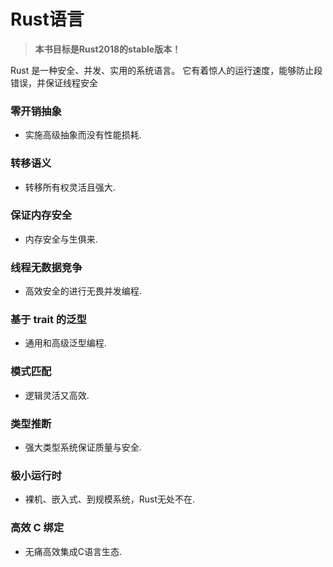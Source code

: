 # Rust语言

> **本书目标是Rust2018的stable版本！**

Rust 是一种安全、并发、实用的系统语言。 它有着惊人的运行速度，能够防止段错误，并保证线程安全

### 零开销抽象

* 实施高级抽象而没有性能损耗.

### 转移语义

* 转移所有权灵活且强大.

### 保证内存安全

* 内存安全与生俱来.

### 线程无数据竞争

* 高效安全的进行无畏并发编程.

### 基于 trait 的泛型

* 通用和高级泛型编程.

### 模式匹配

* 逻辑灵活又高效.

### 类型推断

* 强大类型系统保证质量与安全.

### 极小运行时

* 裸机、嵌入式、到规模系统，Rust无处不在.

### 高效 C 绑定

* 无痛高效集成C语言生态.

